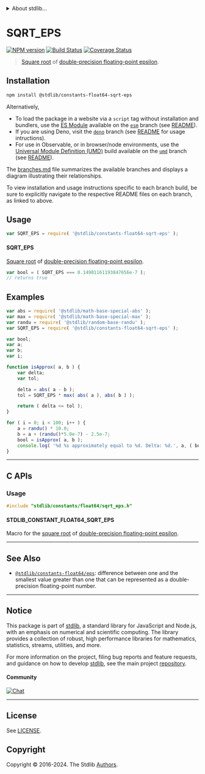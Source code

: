 <!--

@license Apache-2.0

Copyright (c) 2018 The Stdlib Authors.

Licensed under the Apache License, Version 2.0 (the "License");
you may not use this file except in compliance with the License.
You may obtain a copy of the License at

   http://www.apache.org/licenses/LICENSE-2.0

Unless required by applicable law or agreed to in writing, software
distributed under the License is distributed on an "AS IS" BASIS,
WITHOUT WARRANTIES OR CONDITIONS OF ANY KIND, either express or implied.
See the License for the specific language governing permissions and
limitations under the License.

-->


<details>
  <summary>
    About stdlib...
  </summary>
  <p>We believe in a future in which the web is a preferred environment for numerical computation. To help realize this future, we've built stdlib. stdlib is a standard library, with an emphasis on numerical and scientific computation, written in JavaScript (and C) for execution in browsers and in Node.js.</p>
  <p>The library is fully decomposable, being architected in such a way that you can swap out and mix and match APIs and functionality to cater to your exact preferences and use cases.</p>
  <p>When you use stdlib, you can be absolutely certain that you are using the most thorough, rigorous, well-written, studied, documented, tested, measured, and high-quality code out there.</p>
  <p>To join us in bringing numerical computing to the web, get started by checking us out on <a href="https://github.com/stdlib-js/stdlib">GitHub</a>, and please consider <a href="https://opencollective.com/stdlib">financially supporting stdlib</a>. We greatly appreciate your continued support!</p>
</details>

# SQRT_EPS

[![NPM version][npm-image]][npm-url] [![Build Status][test-image]][test-url] [![Coverage Status][coverage-image]][coverage-url] <!-- [![dependencies][dependencies-image]][dependencies-url] -->

> [Square root][@stdlib/math/base/special/sqrt] of [double-precision floating-point epsilon][@stdlib/constants/float64/eps].

<section class="installation">

## Installation

```bash
npm install @stdlib/constants-float64-sqrt-eps
```

Alternatively,

-   To load the package in a website via a `script` tag without installation and bundlers, use the [ES Module][es-module] available on the [`esm`][esm-url] branch (see [README][esm-readme]).
-   If you are using Deno, visit the [`deno`][deno-url] branch (see [README][deno-readme] for usage intructions).
-   For use in Observable, or in browser/node environments, use the [Universal Module Definition (UMD)][umd] build available on the [`umd`][umd-url] branch (see [README][umd-readme]).

The [branches.md][branches-url] file summarizes the available branches and displays a diagram illustrating their relationships.

To view installation and usage instructions specific to each branch build, be sure to explicitly navigate to the respective README files on each branch, as linked to above.

</section>

<section class="usage">

## Usage

```javascript
var SQRT_EPS = require( '@stdlib/constants-float64-sqrt-eps' );
```

#### SQRT_EPS

[Square root][@stdlib/math/base/special/sqrt] of [double-precision floating-point epsilon][@stdlib/constants/float64/eps].

```javascript
var bool = ( SQRT_EPS === 0.14901161193847656e-7 );
// returns true
```

</section>

<!-- /.usage -->

<section class="examples">

## Examples

<!-- eslint no-undef: "error" -->

```javascript
var abs = require( '@stdlib/math-base-special-abs' );
var max = require( '@stdlib/math-base-special-max' );
var randu = require( '@stdlib/random-base-randu' );
var SQRT_EPS = require( '@stdlib/constants-float64-sqrt-eps' );

var bool;
var a;
var b;
var i;

function isApprox( a, b ) {
    var delta;
    var tol;

    delta = abs( a - b );
    tol = SQRT_EPS * max( abs( a ), abs( b ) );

    return ( delta <= tol );
}

for ( i = 0; i < 100; i++ ) {
    a = randu() * 10.0;
    b = a + (randu()*5.0e-7) - 2.5e-7;
    bool = isApprox( a, b );
    console.log( '%d %s approximately equal to %d. Delta: %d.', a, ( bool ) ? 'is' : 'is not', b, abs( a - b ) );
}
```

</section>

<!-- /.examples -->

<!-- C interface documentation. -->

* * *

<section class="c">

## C APIs

<!-- Section to include introductory text. Make sure to keep an empty line after the intro `section` element and another before the `/section` close. -->

<section class="intro">

</section>

<!-- /.intro -->

<!-- C usage documentation. -->

<section class="usage">

### Usage

```c
#include "stdlib/constants/float64/sqrt_eps.h"
```

#### STDLIB_CONSTANT_FLOAT64_SQRT_EPS

Macro for the [square root][@stdlib/math/base/special/sqrt] of [double-precision floating-point epsilon][@stdlib/constants/float64/eps].

</section>

<!-- /.usage -->

<!-- C API usage notes. Make sure to keep an empty line after the `section` element and another before the `/section` close. -->

<section class="notes">

</section>

<!-- /.notes -->

<!-- C API usage examples. -->

<section class="examples">

</section>

<!-- /.examples -->

</section>

<!-- /.c -->

<!-- Section for related `stdlib` packages. Do not manually edit this section, as it is automatically populated. -->

<section class="related">

* * *

## See Also

-   <span class="package-name">[`@stdlib/constants-float64/eps`][@stdlib/constants/float64/eps]</span><span class="delimiter">: </span><span class="description">difference between one and the smallest value greater than one that can be represented as a double-precision floating-point number.</span>

</section>

<!-- /.related -->

<!-- Section for all links. Make sure to keep an empty line after the `section` element and another before the `/section` close. -->


<section class="main-repo" >

* * *

## Notice

This package is part of [stdlib][stdlib], a standard library for JavaScript and Node.js, with an emphasis on numerical and scientific computing. The library provides a collection of robust, high performance libraries for mathematics, statistics, streams, utilities, and more.

For more information on the project, filing bug reports and feature requests, and guidance on how to develop [stdlib][stdlib], see the main project [repository][stdlib].

#### Community

[![Chat][chat-image]][chat-url]

---

## License

See [LICENSE][stdlib-license].


## Copyright

Copyright &copy; 2016-2024. The Stdlib [Authors][stdlib-authors].

</section>

<!-- /.stdlib -->

<!-- Section for all links. Make sure to keep an empty line after the `section` element and another before the `/section` close. -->

<section class="links">

[npm-image]: http://img.shields.io/npm/v/@stdlib/constants-float64-sqrt-eps.svg
[npm-url]: https://npmjs.org/package/@stdlib/constants-float64-sqrt-eps

[test-image]: https://github.com/stdlib-js/constants-float64-sqrt-eps/actions/workflows/test.yml/badge.svg?branch=v0.2.0
[test-url]: https://github.com/stdlib-js/constants-float64-sqrt-eps/actions/workflows/test.yml?query=branch:v0.2.0

[coverage-image]: https://img.shields.io/codecov/c/github/stdlib-js/constants-float64-sqrt-eps/main.svg
[coverage-url]: https://codecov.io/github/stdlib-js/constants-float64-sqrt-eps?branch=main

<!--

[dependencies-image]: https://img.shields.io/david/stdlib-js/constants-float64-sqrt-eps.svg
[dependencies-url]: https://david-dm.org/stdlib-js/constants-float64-sqrt-eps/main

-->

[chat-image]: https://img.shields.io/gitter/room/stdlib-js/stdlib.svg
[chat-url]: https://app.gitter.im/#/room/#stdlib-js_stdlib:gitter.im

[stdlib]: https://github.com/stdlib-js/stdlib

[stdlib-authors]: https://github.com/stdlib-js/stdlib/graphs/contributors

[umd]: https://github.com/umdjs/umd
[es-module]: https://developer.mozilla.org/en-US/docs/Web/JavaScript/Guide/Modules

[deno-url]: https://github.com/stdlib-js/constants-float64-sqrt-eps/tree/deno
[deno-readme]: https://github.com/stdlib-js/constants-float64-sqrt-eps/blob/deno/README.md
[umd-url]: https://github.com/stdlib-js/constants-float64-sqrt-eps/tree/umd
[umd-readme]: https://github.com/stdlib-js/constants-float64-sqrt-eps/blob/umd/README.md
[esm-url]: https://github.com/stdlib-js/constants-float64-sqrt-eps/tree/esm
[esm-readme]: https://github.com/stdlib-js/constants-float64-sqrt-eps/blob/esm/README.md
[branches-url]: https://github.com/stdlib-js/constants-float64-sqrt-eps/blob/main/branches.md

[stdlib-license]: https://raw.githubusercontent.com/stdlib-js/constants-float64-sqrt-eps/main/LICENSE

[@stdlib/math/base/special/sqrt]: https://github.com/stdlib-js/math-base-special-sqrt

<!-- <related-links> -->

[@stdlib/constants/float64/eps]: https://github.com/stdlib-js/constants-float64-eps

<!-- </related-links> -->

</section>

<!-- /.links -->
